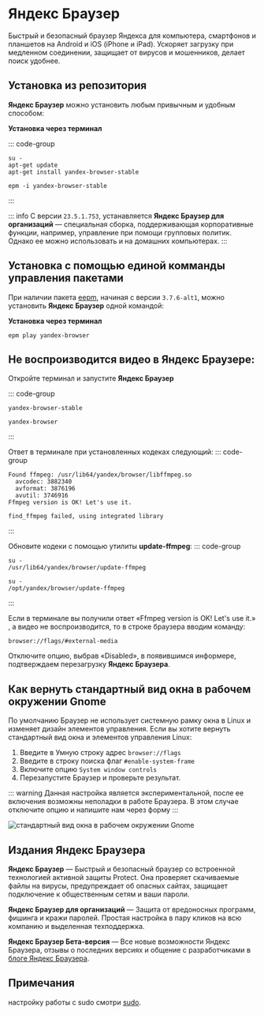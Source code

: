 # Яндекс Браузер

Быстрый и безопасный браузер Яндекса для компьютера, смартфонов и планшетов на Android и iOS (iPhone и iPad). Ускоряет загрузку при медленном соединении, защищает от вирусов и мошенников, делает поиск удобнее.

## Установка из репозитория <Badge type="warning" text="sysphus" /> <Badge type="warning" text="p10" />

**Яндекс Браузер** можно установить любым привычным и удобным способом:

**Установка через терминал**

::: code-group

```shell[apt-get]
su -
apt-get update
apt-get install yandex-browser-stable
```
```shell[epm]
epm -i yandex-browser-stable
```

:::

::: info
C версии `23.5.1.753`, устанавляется **Яндекс Браузер для организаций** — специальная сборка, поддерживающая корпоративные функции, например, управление при помощи групповых политик. Однако ее можно использовать и на домашних компьютерах.
:::


## Установка c помощью единой комманды управления пакетами 

При наличии пакета [eepm](/epm), начиная с версии `3.7.6-alt1`, можно установить **Яндекс Браузер** одной командой:

**Установка через терминал**

```shell
epm play yandex-browser
```

## Не воспроизводится видео в Яндекс Браузере: 

Откройте терминал и запустите **Яндекс Браузер** 

::: code-group

```shell[sysphus]
yandex-browser-stable
```
```shell[epm play]
yandex-browser
```
:::

Ответ в терминале при установленных кодеках следующий:
::: code-group
```shell[Успешно]
Found ffmpeg: /usr/lib64/yandex/browser/libffmpeg.so
  avcodec: 3882340
  avformat: 3876196
  avutil: 3746916
Ffmpeg version is OK! Let's use it.
```
```shell[Ошибка]
find_ffmpeg failed, using integrated library
```
:::

Обновите кодеки с помощью утилиты **update-ffmpeg**:
::: code-group
```shell[sysphus]
su -
/usr/lib64/yandex/browser/update-ffmpeg
```
```shell[epm play]
su -
/opt/yandex/browser/update-ffmpeg
```
:::

Если в терминале вы получили ответ «Ffmpeg version is OK! Let's use it.» , а видео не воспроизводится, то в строке браузера вводим команду:

```
browser://flags/#external-media
```

Отключите опцию, выбрав «Disabled», в появившимся информере, подтверждаем перезагрузку **Яндекс Браузера**.

## Как вернуть стандартный вид окна в рабочем окружении Gnome

По умолчанию Браузер не использует системную рамку окна в Linux и изменяет дизайн элементов управления. Если вы хотите вернуть стандартный вид окна и элементов управления Linux:

1. Введите в Умную строку адрес `browser://flags`
2. Введите в строку поиска флаг `#enable-system-frame`
3. Включите опцию `System window controls`
4. Перезапустите Браузер и проверьте результат.

::: warning
Данная настройка является экспериментальной, после ее включения возможны неполадки в работе Браузера. В этом случае отключите опцию и напишите нам через форму
:::

![стандартный вид окна в рабочем окружении Gnome](/yandex-browser/yandex-browser.gif)

## Издания Яндекс Браузера
**Яндекс Браузер** — Быстрый и безопасный браузер со встроенной технологией активной защиты Protect. Она проверяет скачиваемые файлы на вирусы, предупреждает об опасных сайтах, защищает подключение к общественным сетям и ваши пароли.

**Яндекс Браузер для организаций** — Защита от вредоносных программ, фишинга и кражи паролей. Простая настройка в пару кликов на всю компанию и выделенная техподдержка.

**Яндекс Браузер Бета-версия** — Все новые возможности Яндекс Браузера, отзывы о последних версиях и общение с разработчиками в [блоге Яндекс Браузера](https://dzen.ru/yandexbrowser).

## Примечания

настройку работы с sudo смотри [sudo](https://www.altlinux.org/Яндекс_Браузер).